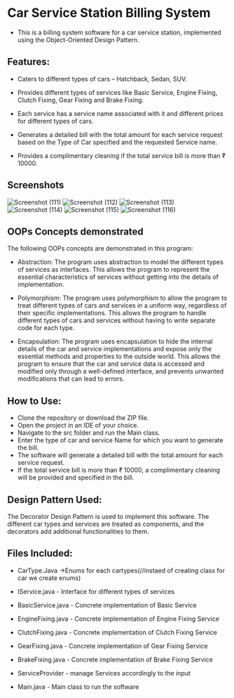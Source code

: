 # Car Service Station Billing System

* This is a billing system software for a car service station, implemented using the Object-Oriented Design Pattern.

## Features:

* Caters to different types of cars – Hatchback, Sedan, SUV.

* Provides different types of services like Basic Service, Engine Fixing, Clutch Fixing, Gear Fixing and Brake Fixing.

* Each service has a service name associated with it and different prices for different types of cars.

* Generates a detailed bill with the total amount for each service request based on the Type of Car specified and the requested Service name.

* Provides a complimentary cleaning if the total service bill is more than ₹ 10000.

## Screenshots

![Screenshot (111)](https://user-images.githubusercontent.com/111841729/230317112-c2a3dd3c-9ca4-4011-9e4f-7b95fb6cd280.png)
![Screenshot (112)](https://user-images.githubusercontent.com/111841729/230317147-9db08b46-4a08-4f1d-b403-de08994724da.png)
![Screenshot (113)](https://user-images.githubusercontent.com/111841729/230317188-abdeda72-f882-42d2-b09e-e91c5b7c2988.png)
![Screenshot (114)](https://user-images.githubusercontent.com/111841729/230317212-a3426762-34e6-4f17-abd5-3b7a8edcc5aa.png)
![Screenshot (115)](https://user-images.githubusercontent.com/111841729/230317240-ee73407b-2a62-4520-9c3b-c106545592d2.png)
![Screenshot (116)](https://user-images.githubusercontent.com/111841729/230317262-0e0b2280-bb88-483e-9de3-8aa99e48ce8c.png)

## OOPs Concepts demonstrated

The following OOPs concepts are demonstrated in this program:

* Abstraction: The program uses abstraction to model the different types of services as interfaces. This allows the program to represent the essential characteristics of services without getting into the details of  implementation.

* Polymorphism: The program uses polymorphism to allow the program to treat different types of cars and services in a uniform way, regardless of their specific implementations. This allows the program to handle different types of cars and services without having to write separate code for each type.

* Encapsulation: The program uses encapsulation to hide the internal details of the car and service implementations and expose only the essential methods and properties to the outside world. This allows the program to ensure that the car and service data is accessed and modified only through a well-defined interface, and prevents unwanted modifications that can lead to errors.


## How to Use:

* Clone the repository or download the ZIP file.
* Open the project in an IDE of your choice.
* Navigate to the src folder and run the Main class.
* Enter the type of car and service Name for which you want to generate the bill.
* The software will generate a detailed bill with the total amount for each service request.
* If the total service bill is more than ₹ 10000, a complimentary cleaning will be provided and specified in the bill.


## Design Pattern Used:

The Decorator Design Pattern is used to implement this software. The different car types and services are treated as components, and the decorators add additional functionalities to them.

## Files Included:

* CarType.Java ->Enums for each cartypes(//instaed of creating class for car we create enums)

* IService.java - Interface for different types of services

* BasicService.java - Concrete implementation of Basic Service

* EngineFixing.java - Concrete implementation of Engine Fixing Service

* ClutchFixing.java - Concrete implementation of Clutch Fixing Service

* GearFixing.java - Concrete implementation of Gear Fixing Service

* BrakeFixing.java - Concrete implementation of Brake Fixing Service

* ServiceProvider - manage Services accordingly to the input 
 
* Main.java - Main class to run the software
